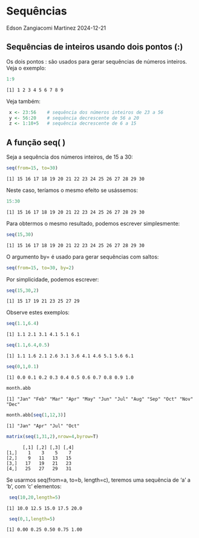 Sequências
================
Edson Zangiacomi Martinez
2024-12-21

## Sequências de inteiros usando dois pontos (:)

Os dois pontos : são usados para gerar sequências de números inteiros.
Veja o exemplo:

``` r
1:9
```

    [1] 1 2 3 4 5 6 7 8 9    

Veja também:

``` r
 x <- 23:56    # sequência dos números inteiros de 23 a 56
 y <- 56:20    # sequência decrescente de 56 a 20
 z <- 1:10+5   # sequência decrescente de 6 a 15
```

## A função seq( )

Seja a sequência dos números inteiros, de 15 a 30:

``` r
seq(from=15, to=30)
```

    [1] 15 16 17 18 19 20 21 22 23 24 25 26 27 28 29 30

Neste caso, teríamos o mesmo efeito se usássemos:

``` r
15:30
```

    [1] 15 16 17 18 19 20 21 22 23 24 25 26 27 28 29 30

Para obtermos o mesmo resultado, podemos escrever simplesmente:

``` r
seq(15,30)
```

    [1] 15 16 17 18 19 20 21 22 23 24 25 26 27 28 29 30

O argumento by= é usado para gerar sequências com saltos:

``` r
seq(from=15, to=30, by=2)
```

Por simplicidade, podemos escrever:

``` r
seq(15,30,2) 
```

    [1] 15 17 19 21 23 25 27 29

Observe estes exemplos:

``` r
seq(1.1,6.4)
```

    [1] 1.1 2.1 3.1 4.1 5.1 6.1

``` r
seq(1.1,6.4,0.5)
```

    [1] 1.1 1.6 2.1 2.6 3.1 3.6 4.1 4.6 5.1 5.6 6.1

``` r
seq(0,1,0.1)
```

    [1] 0.0 0.1 0.2 0.3 0.4 0.5 0.6 0.7 0.8 0.9 1.0

``` r
month.abb
```

    [1] "Jan" "Feb" "Mar" "Apr" "May" "Jun" "Jul" "Aug" "Sep" "Oct" "Nov" "Dec"

``` r
month.abb[seq(1,12,3)]
```

    [1] "Jan" "Apr" "Jul" "Oct"

``` r
matrix(seq(1,31,2),nrow=4,byrow=T)
```

          [,1] [,2] [,3] [,4]
    [1,]    1    3    5    7
    [2,]    9   11   13   15
    [3,]   17   19   21   23
    [4,]   25   27   29   31

Se usarmos seq(from=a, to=b, length=c), teremos uma sequência de ‘a’ a
‘b’, com ‘c’ elementos:

``` r
 seq(10,20,length=5)
```

    [1] 10.0 12.5 15.0 17.5 20.0

``` r
 seq(0,1,length=5)
```

    [1] 0.00 0.25 0.50 0.75 1.00
